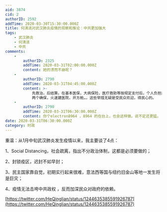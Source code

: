 ```yaml
---
aid: 3874
cid: 2
authorID: 2592
addTime: 2020-03-30T15:30:00.000Z
title: 何清涟对武汉肺炎疫情的观察和推论：中共更加强大
tags:
    - 武汉肺炎
    - 何清涟
    - 中共
comments:
    -
        authorID: 2325
        addTime: 2020-03-31T02:00:00.000Z
        content: 她的溃而不崩呢？
    -
        authorID: 2790
        addTime: 2020-03-31T04:45:00.000Z
        content: >-
            先救治，后结算。在基本医保，大病保险，医疗救助等按规定支付后，个人负担部分由财政给予补助。医保系统共支付67734万元。
            两个确保，火速建医院，开方舱…，这些举措无疑是受民众欢迎，得民心的。
    -
        authorID: 2790
        addTime: 2020-03-31T06:30:00.000Z
        content: 你个electron8964 ，8964 的在台上，也会这样做。说不定还更猛。
date: 2020-03-31T06:30:00.000Z
category: 时政
---
```


重温：从1月中旬武汉肺炎发生疫情以来，我主要谈了4点：

1、Social Distancing，社会疏离，指出不分政治体制，这都是必须要做的；

2、封锁疫区，迟封不如早封；

3、民主国家靠自觉，初期实行起来很难，意法西等国与纽约旧金山等地一发生将是巨灾；

4、疫情无法击垮中共政权 ，反而加深民众对政府的依赖。

[https://twitter.com/HeQinglian/status/1244635385591926787](https://twitter.com/HeQinglian/status/1244635385591926787)
